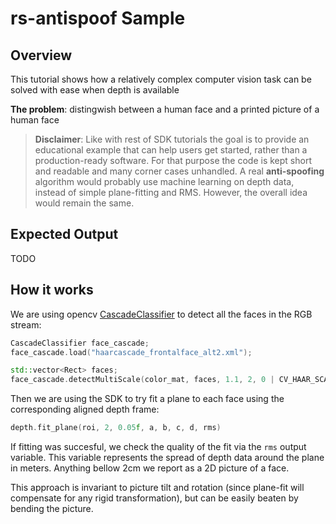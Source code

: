 # rs-antispoof Sample

## Overview

This tutorial shows how a relatively complex computer vision task can be solved with ease when depth is available

**The problem**: distingwish between a human face and a printed picture of a human face

> **Disclaimer**: Like with rest of SDK tutorials the goal is to provide an educational example that can help users get started, rather than a production-ready software.
> For that purpose the code is kept short and readable and many corner cases unhandled.
> A real **anti-spoofing** algorithm would probably use machine learning on depth data, instead of simple plane-fitting and RMS. However, the overall idea would remain the same. 

## Expected Output

TODO

## How it works

We are using opencv [CascadeClassifier](http://opencvexamples.blogspot.com/2013/10/face-detection-using-haar-cascade.html) to detect all the faces in the RGB stream:

```cpp
CascadeClassifier face_cascade;
face_cascade.load("haarcascade_frontalface_alt2.xml");

std::vector<Rect> faces;
face_cascade.detectMultiScale(color_mat, faces, 1.1, 2, 0 | CV_HAAR_SCALE_IMAGE, Size(30, 30));
```

Then we are using the SDK to try fit a plane to each face using the corresponding aligned depth frame:
```cpp
depth.fit_plane(roi, 2, 0.05f, a, b, c, d, rms)
```
If fitting was succesful, we check the quality of the fit via the `rms` output variable. This variable represents the spread of depth data around the plane in meters. 
Anything bellow 2cm we report as a 2D picture of a face.

This approach is invariant to picture tilt and rotation (since plane-fit will compensate for any rigid transformation), but can be easily beaten by bending the picture. 